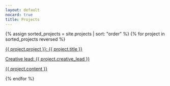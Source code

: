 ```yaml
---
layout: default
nocard: true
title: Projects
---
```

{% assign sorted_projects = site.projects | sort: "order" %}
{% for project in sorted_projects reversed %}
<div class="cite">
<a href="{{ project.url }}">
<div class="card">
<div class="card-content">
<span class="card-title" style="cursor: pointer;">{{ project.project }}: {{ project.title }}</span>

Creative lead: {{ project.creative_lead }}

{{ project.content }}
</div>
</div>
</a>
</div>
{% endfor %}
